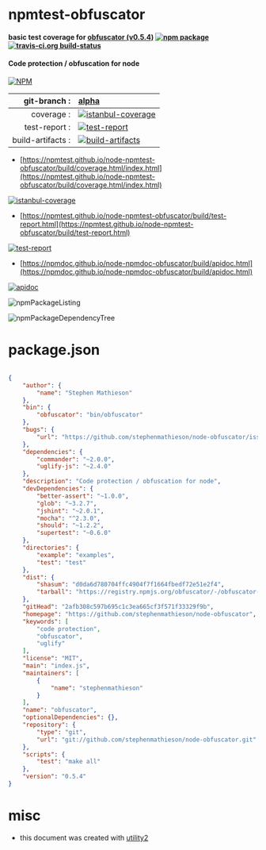 # npmtest-obfuscator

#### basic test coverage for  [obfuscator (v0.5.4)](https://github.com/stephenmathieson/node-obfuscator)  [![npm package](https://img.shields.io/npm/v/npmtest-obfuscator.svg?style=flat-square)](https://www.npmjs.org/package/npmtest-obfuscator) [![travis-ci.org build-status](https://api.travis-ci.org/npmtest/node-npmtest-obfuscator.svg)](https://travis-ci.org/npmtest/node-npmtest-obfuscator)

#### Code protection / obfuscation for node

[![NPM](https://nodei.co/npm/obfuscator.png?downloads=true&downloadRank=true&stars=true)](https://www.npmjs.com/package/obfuscator)

| git-branch : | [alpha](https://github.com/npmtest/node-npmtest-obfuscator/tree/alpha)|
|--:|:--|
| coverage : | [![istanbul-coverage](https://npmtest.github.io/node-npmtest-obfuscator/build/coverage.badge.svg)](https://npmtest.github.io/node-npmtest-obfuscator/build/coverage.html/index.html)|
| test-report : | [![test-report](https://npmtest.github.io/node-npmtest-obfuscator/build/test-report.badge.svg)](https://npmtest.github.io/node-npmtest-obfuscator/build/test-report.html)|
| build-artifacts : | [![build-artifacts](https://npmtest.github.io/node-npmtest-obfuscator/glyphicons_144_folder_open.png)](https://github.com/npmtest/node-npmtest-obfuscator/tree/gh-pages/build)|

- [https://npmtest.github.io/node-npmtest-obfuscator/build/coverage.html/index.html](https://npmtest.github.io/node-npmtest-obfuscator/build/coverage.html/index.html)

[![istanbul-coverage](https://npmtest.github.io/node-npmtest-obfuscator/build/screenCapture.buildCi.browser.%252Ftmp%252Fbuild%252Fcoverage.lib.html.png)](https://npmtest.github.io/node-npmtest-obfuscator/build/coverage.html/index.html)

- [https://npmtest.github.io/node-npmtest-obfuscator/build/test-report.html](https://npmtest.github.io/node-npmtest-obfuscator/build/test-report.html)

[![test-report](https://npmtest.github.io/node-npmtest-obfuscator/build/screenCapture.buildCi.browser.%252Ftmp%252Fbuild%252Ftest-report.html.png)](https://npmtest.github.io/node-npmtest-obfuscator/build/test-report.html)

- [https://npmdoc.github.io/node-npmdoc-obfuscator/build/apidoc.html](https://npmdoc.github.io/node-npmdoc-obfuscator/build/apidoc.html)

[![apidoc](https://npmdoc.github.io/node-npmdoc-obfuscator/build/screenCapture.buildCi.browser.%252Ftmp%252Fbuild%252Fapidoc.html.png)](https://npmdoc.github.io/node-npmdoc-obfuscator/build/apidoc.html)

![npmPackageListing](https://npmtest.github.io/node-npmtest-obfuscator/build/screenCapture.npmPackageListing.svg)

![npmPackageDependencyTree](https://npmtest.github.io/node-npmtest-obfuscator/build/screenCapture.npmPackageDependencyTree.svg)



# package.json

```json

{
    "author": {
        "name": "Stephen Mathieson"
    },
    "bin": {
        "obfuscator": "bin/obfuscator"
    },
    "bugs": {
        "url": "https://github.com/stephenmathieson/node-obfuscator/issues"
    },
    "dependencies": {
        "commander": "~2.0.0",
        "uglify-js": "~2.4.0"
    },
    "description": "Code protection / obfuscation for node",
    "devDependencies": {
        "better-assert": "~1.0.0",
        "glob": "~3.2.7",
        "jshint": "~2.0.1",
        "mocha": "^2.3.0",
        "should": "~1.2.2",
        "supertest": "~0.6.0"
    },
    "directories": {
        "example": "examples",
        "test": "test"
    },
    "dist": {
        "shasum": "d0da6d780704ffc4904f7f1664fbedf72e51e2f4",
        "tarball": "https://registry.npmjs.org/obfuscator/-/obfuscator-0.5.4.tgz"
    },
    "gitHead": "2afb308c597b695c1c3ea665cf3f571f33329f9b",
    "homepage": "https://github.com/stephenmathieson/node-obfuscator",
    "keywords": [
        "code protection",
        "obfuscator",
        "uglify"
    ],
    "license": "MIT",
    "main": "index.js",
    "maintainers": [
        {
            "name": "stephenmathieson"
        }
    ],
    "name": "obfuscator",
    "optionalDependencies": {},
    "repository": {
        "type": "git",
        "url": "git://github.com/stephenmathieson/node-obfuscator.git"
    },
    "scripts": {
        "test": "make all"
    },
    "version": "0.5.4"
}
```



# misc
- this document was created with [utility2](https://github.com/kaizhu256/node-utility2)
